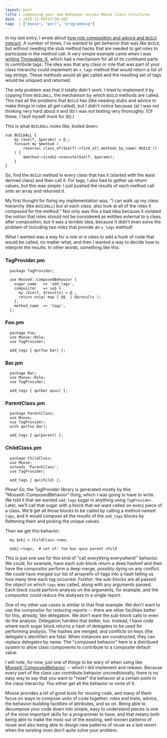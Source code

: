 ```yaml
---
layout: post
title : composing your own behavior across Moose class structures
date  : 2010-11-05T15:50:10Z
tags  : ["moose", "perl", "programming"]
---
```

In my last entry, I wrote about [how role composition and advice and `BUILD`
interact](http://rjbs.manxome.org/rubric/entry/1864).  A number of times, I've
wanted to get behavior that was *like* `BUILD`, but without needing the stub
method hacks that are needed to get roles to participate in the method call.  A
very simple example came when I was [writing
Throwable::X](http://rjbs.manxome.org/rubric/entry/1860), which had a mechanism
for all of its contituent parts to contribute tags.  The idea was that any
class or role that was part of your class hierarchy could implement an `x_tags`
method that would return a list of tag strings.  These methods would all get
called and the resulting set of tags would be uniqued and returned.

The only problem was that it totally didn't work.  I tried to implement it by
copying from `BUILDALL`, the mechanism by which `BUILD` methods are called.
This had all the problems that `BUILD` has (like needing stubs and advice to
make things in roles all get called), but I didn't notice because (a) I was not
thinking very hard about it and (b) I was not testing very thoroughly.  (Of
these, I fault myself more for (b).)

This is what `BUILDALL` looks like, boiled down:

    sub BUILDALL {
        my ($self, $params) = @_;
        foreach my $method (
            reverse( class_of($self)->find_all_methods_by_name('BUILD'))
        ) {
            $method->{code}->execute($self, $params);
        }
    }

So, find the `BUILD` method in every class that has it (started with the least
derived class) and then call it.  For tags, I also had to gather up return
values, but this was simple:  I just pushed the results of each method call
onto an array and returned it.

My first thought for fixing my implementation was, "I can walk up my class
hierarchy (like `BUILDALL`) but at each class, also look at all of the roles it
composed for the method."  Not only was this a bad idea because it violated the
notion that roles should not be considered as entities external to a class,
after composition, but it was a *terrible* idea, because it didn't even solve
the problem of including two roles that provide an `x_tags` method!

What I wanted was a way for a role *or a class* to add a hunk of code that
would be called, no matter what, and then I wanted a way to decide how to
interpret the results.  In other words, something like this:

### TagProvider.pm

      package TagProvider;

      use MooseX::ComposedBehavior {
        sugar_name   => 'add_tags',
        compositor   => sub {
          my ($self, $results) = @_;
          return uniq( map { @$_ } @$results );
        },
        method_name  => 'tags',
      };

### Foo.pm

      package Foo;
      use Moose::Role;
      use TagProvider;

      add_tags { qw(foo bar) };

### Bar.pm

      package Bar;
      use Moose::Role;
      use TagProvider;

      add_tags { qw(bar quux) };

### ParentClass.pm

      package ParentClass;
      use Moose;
      use TagProvider;
      with qw(Foo Bar);

      add_tags { qw(parent) };

### ChildClass.pm

      package ChildClass;
      use Moose;
      extends 'ParentClass';
      use TagProvider;

      add_tags { qw(child) };

Phew!  So, the TagProvider library is generated mostly by this
"MooseX::ComposedBehavior" thing, which I was going to have to write.  We told
it that we wanted `add_tags` sugar in anything using `TagProvider`.  Later,
we'll call that sugar with a block that we want called on every piece of a
class.  We'd get all those blocks to be called by calling a method named
`tags`, and it would compose all the results of the `add_tags` blocks by
flattening them and picking the unique values.

Then we get this behavior:

      my $obj = ChildClass->new;

      $obj->tags;  # set of: foo bar quux parent child

This is just one use for this kind of "call everything everywhere!" behavior.
We could, for example, have each sub-block return a deep hashref and then have
the compositor perform a deep merge, possibly dying on any conflict.  We could
have merged our list of arrayrefs-of-tags into a hash telling us how many time
each tag occurred.  *Further*, the sub-blocks are all passed the object on
which `tags` was called, along with any arguments passed.  Each block could
perform analysis on the arguments, for example, and the compositor could reduce
the analyses to a single report.  

One of my other use cases is similar to that final example.  We don't want to
use the compositor for reducing reports -- there are other facilities better
for this, already, like delegation.  We don't want the sub-block calls to even
do the analysis.  Delegation handles that better, too.  Instead, I have code
where each sugar block returns a hash of delegates to be used for performing
analysis.  The hashes are merged, and conflicts on keys (the delegate's
identifier) are fatal.  When instances are constructed, they can replace
delegates by name.  The "composed behavior" here is a distribued system to
allow class components to contribute to a composite default value.

I will note, for now, just one of things to be wary of when using like
[MooseX::ComposedBehavior](http://search.cpan.org/dist/MooseX-ComposedBehavior/)
-- which I did implement and release.  Because every part of the class can
contribute behavior unconditionally, there is no easy way to say that you want
to "reset" the behavior at a certain point in the class hierarchy.  You either
get all the behavior or none of it.

Moose provides a lot of good tools for reusing code, and many of them focus on
ways to compose units of code together:  roles and traits, advice, the
behavior-building facilities of attributes, and so on.  Being able to decompose
your code down into simple, easy to understand pieces is one of the most
important skills for a programmer to have, and that means both being able to
make the most out of the existing, well-known patterns of reuse and also being
able to design new patterns of reuse as a last resort when the existing ones
don't quite solve your problem.

